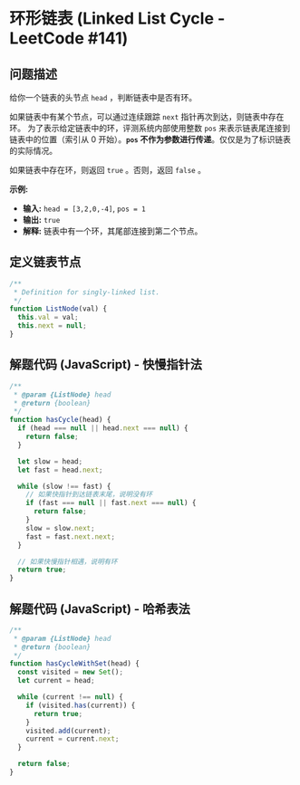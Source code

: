 # 环形链表 (Linked List Cycle - LeetCode #141)

## 问题描述

给你一个链表的头节点 `head` ，判断链表中是否有环。

如果链表中有某个节点，可以通过连续跟踪 `next` 指针再次到达，则链表中存在环。 为了表示给定链表中的环，评测系统内部使用整数 `pos` 来表示链表尾连接到链表中的位置（索引从 0 开始）。**`pos` 不作为参数进行传递**。仅仅是为了标识链表的实际情况。

如果链表中存在环，则返回 `true` 。否则，返回 `false` 。

**示例:**

- **输入:** `head = [3,2,0,-4]`, `pos = 1`
- **输出:** `true`
- **解释:** 链表中有一个环，其尾部连接到第二个节点。

## 定义链表节点

```javascript
/**
 * Definition for singly-linked list.
 */
function ListNode(val) {
  this.val = val;
  this.next = null;
}
```

## 解题代码 (JavaScript) - 快慢指针法

```javascript
/**
 * @param {ListNode} head
 * @return {boolean}
 */
function hasCycle(head) {
  if (head === null || head.next === null) {
    return false;
  }

  let slow = head;
  let fast = head.next;

  while (slow !== fast) {
    // 如果快指针到达链表末尾，说明没有环
    if (fast === null || fast.next === null) {
      return false;
    }
    slow = slow.next;
    fast = fast.next.next;
  }

  // 如果快慢指针相遇，说明有环
  return true;
}
```

## 解题代码 (JavaScript) - 哈希表法

```javascript
/**
 * @param {ListNode} head
 * @return {boolean}
 */
function hasCycleWithSet(head) {
  const visited = new Set();
  let current = head;

  while (current !== null) {
    if (visited.has(current)) {
      return true;
    }
    visited.add(current);
    current = current.next;
  }

  return false;
}
```

